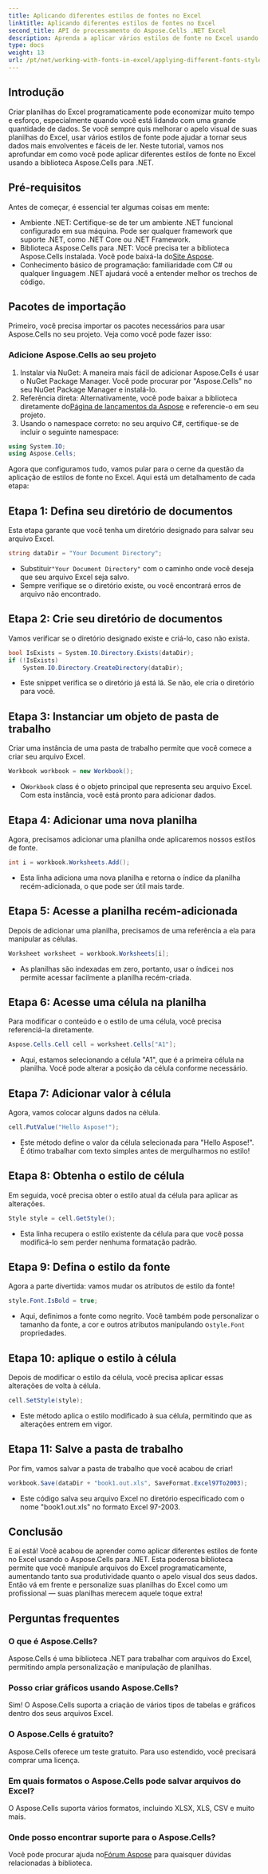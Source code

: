 ```yaml
---
title: Aplicando diferentes estilos de fontes no Excel
linktitle: Aplicando diferentes estilos de fontes no Excel
second_title: API de processamento do Aspose.Cells .NET Excel
description: Aprenda a aplicar vários estilos de fonte no Excel usando o Aspose.Cells para .NET. Tutorial passo a passo para aprimorar o design da sua planilha.
type: docs
weight: 13
url: /pt/net/working-with-fonts-in-excel/applying-different-fonts-styles/
---
```

## Introdução
Criar planilhas do Excel programaticamente pode economizar muito tempo e esforço, especialmente quando você está lidando com uma grande quantidade de dados. Se você sempre quis melhorar o apelo visual de suas planilhas do Excel, usar vários estilos de fonte pode ajudar a tornar seus dados mais envolventes e fáceis de ler. Neste tutorial, vamos nos aprofundar em como você pode aplicar diferentes estilos de fonte no Excel usando a biblioteca Aspose.Cells para .NET.
## Pré-requisitos
Antes de começar, é essencial ter algumas coisas em mente:
- Ambiente .NET: Certifique-se de ter um ambiente .NET funcional configurado em sua máquina. Pode ser qualquer framework que suporte .NET, como .NET Core ou .NET Framework.
-  Biblioteca Aspose.Cells para .NET: Você precisa ter a biblioteca Aspose.Cells instalada. Você pode baixá-la do[Site Aspose](https://releases.aspose.com/cells/net/). 
- Conhecimento básico de programação: familiaridade com C# ou qualquer linguagem .NET ajudará você a entender melhor os trechos de código.
## Pacotes de importação
Primeiro, você precisa importar os pacotes necessários para usar Aspose.Cells no seu projeto. Veja como você pode fazer isso:
### Adicione Aspose.Cells ao seu projeto
1. Instalar via NuGet: A maneira mais fácil de adicionar Aspose.Cells é usar o NuGet Package Manager. Você pode procurar por "Aspose.Cells" no seu NuGet Package Manager e instalá-lo.
2.  Referência direta: Alternativamente, você pode baixar a biblioteca diretamente do[Página de lançamentos da Aspose](https://releases.aspose.com/cells/net/) e referencie-o em seu projeto.
3. Usando o namespace correto: no seu arquivo C#, certifique-se de incluir o seguinte namespace:
```csharp
using System.IO;
using Aspose.Cells;
```
Agora que configuramos tudo, vamos pular para o cerne da questão da aplicação de estilos de fonte no Excel. Aqui está um detalhamento de cada etapa:
## Etapa 1: Defina seu diretório de documentos
Esta etapa garante que você tenha um diretório designado para salvar seu arquivo Excel. 
```csharp
string dataDir = "Your Document Directory";
```
-  Substituir`"Your Document Directory"` com o caminho onde você deseja que seu arquivo Excel seja salvo.
- Sempre verifique se o diretório existe, ou você encontrará erros de arquivo não encontrado.
## Etapa 2: Crie seu diretório de documentos
Vamos verificar se o diretório designado existe e criá-lo, caso não exista.
```csharp
bool IsExists = System.IO.Directory.Exists(dataDir);
if (!IsExists)
    System.IO.Directory.CreateDirectory(dataDir);
```
- Este snippet verifica se o diretório já está lá. Se não, ele cria o diretório para você. 
## Etapa 3: Instanciar um objeto de pasta de trabalho
Criar uma instância de uma pasta de trabalho permite que você comece a criar seu arquivo Excel.
```csharp
Workbook workbook = new Workbook();
```
-  O`Workbook` class é o objeto principal que representa seu arquivo Excel. Com esta instância, você está pronto para adicionar dados.
## Etapa 4: Adicionar uma nova planilha
Agora, precisamos adicionar uma planilha onde aplicaremos nossos estilos de fonte.
```csharp
int i = workbook.Worksheets.Add();
```

- Esta linha adiciona uma nova planilha e retorna o índice da planilha recém-adicionada, o que pode ser útil mais tarde.
## Etapa 5: Acesse a planilha recém-adicionada
Depois de adicionar uma planilha, precisamos de uma referência a ela para manipular as células.
```csharp
Worksheet worksheet = workbook.Worksheets[i];
```

-  As planilhas são indexadas em zero, portanto, usar o índice`i` nos permite acessar facilmente a planilha recém-criada.
## Etapa 6: Acesse uma célula na planilha
Para modificar o conteúdo e o estilo de uma célula, você precisa referenciá-la diretamente.
```csharp
Aspose.Cells.Cell cell = worksheet.Cells["A1"];
```

- Aqui, estamos selecionando a célula "A1", que é a primeira célula na planilha. Você pode alterar a posição da célula conforme necessário.
## Etapa 7: Adicionar valor à célula
Agora, vamos colocar alguns dados na célula.
```csharp
cell.PutValue("Hello Aspose!");
```

- Este método define o valor da célula selecionada para "Hello Aspose!". É ótimo trabalhar com texto simples antes de mergulharmos no estilo!
## Etapa 8: Obtenha o estilo de célula
Em seguida, você precisa obter o estilo atual da célula para aplicar as alterações.
```csharp
Style style = cell.GetStyle();
```

- Esta linha recupera o estilo existente da célula para que você possa modificá-lo sem perder nenhuma formatação padrão.
## Etapa 9: Defina o estilo da fonte
Agora a parte divertida: vamos mudar os atributos de estilo da fonte!
```csharp
style.Font.IsBold = true;
```

-  Aqui, definimos a fonte como negrito. Você também pode personalizar o tamanho da fonte, a cor e outros atributos manipulando o`style.Font` propriedades.
## Etapa 10: aplique o estilo à célula
Depois de modificar o estilo da célula, você precisa aplicar essas alterações de volta à célula.
```csharp
cell.SetStyle(style);
```

- Este método aplica o estilo modificado à sua célula, permitindo que as alterações entrem em vigor.
## Etapa 11: Salve a pasta de trabalho
Por fim, vamos salvar a pasta de trabalho que você acabou de criar!
```csharp
workbook.Save(dataDir + "book1.out.xls", SaveFormat.Excel97To2003);
```

- Este código salva seu arquivo Excel no diretório especificado com o nome "book1.out.xls" no formato Excel 97-2003.
## Conclusão
E aí está! Você acabou de aprender como aplicar diferentes estilos de fonte no Excel usando o Aspose.Cells para .NET. Esta poderosa biblioteca permite que você manipule arquivos do Excel programaticamente, aumentando tanto sua produtividade quanto o apelo visual dos seus dados. Então vá em frente e personalize suas planilhas do Excel como um profissional — suas planilhas merecem aquele toque extra!
## Perguntas frequentes
### O que é Aspose.Cells?  
Aspose.Cells é uma biblioteca .NET para trabalhar com arquivos do Excel, permitindo ampla personalização e manipulação de planilhas.
### Posso criar gráficos usando Aspose.Cells?  
Sim! O Aspose.Cells suporta a criação de vários tipos de tabelas e gráficos dentro dos seus arquivos Excel.
### O Aspose.Cells é gratuito?  
Aspose.Cells oferece um teste gratuito. Para uso estendido, você precisará comprar uma licença.  
### Em quais formatos o Aspose.Cells pode salvar arquivos do Excel?  
O Aspose.Cells suporta vários formatos, incluindo XLSX, XLS, CSV e muito mais.
### Onde posso encontrar suporte para o Aspose.Cells?  
 Você pode procurar ajuda no[Fórum Aspose](https://forum.aspose.com/c/cells/9) para quaisquer dúvidas relacionadas à biblioteca.